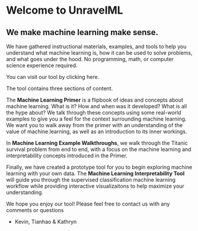 # Welcome to UnravelML
## We make machine learning make sense.


We have gathered instructional materials, examples, and tools to help you understand what machine learning is, how it can be used to solve problems, and what goes under the hood. No programming, math, or computer science experience required.


You can visit our tool by clicking here.


The tool contains three sections of content.

The **Machine Learning Primer** is a flipbook of ideas and concepts about machine learning. What is it? How and when was it developed? What is all the hype about? We talk through these concepts using some real-world examples to give you a feel for the context surrounding machine learning. We want you to walk away from the primer with an understanding of the value of machine learning, as well as an introduction to its inner workings.

In **Machine Learning Example Walkthroughs**, we walk through the Titanic survival problem from end to end, with a focus on the machine learning and interpretability concepts introduced in the Primer.

Finally, we have created a prototype tool for you to begin exploring machine learning with your own data. The **Machine Learning Interpretability Tool** will guide you through the supervised classification machine learning workflow while providing interactive visualizaitons to help maximize your understanding.



We hope you enjoy our tool! Please feel free to contact us with any comments or questions

- Kevin, Tianhao & Kathryn
